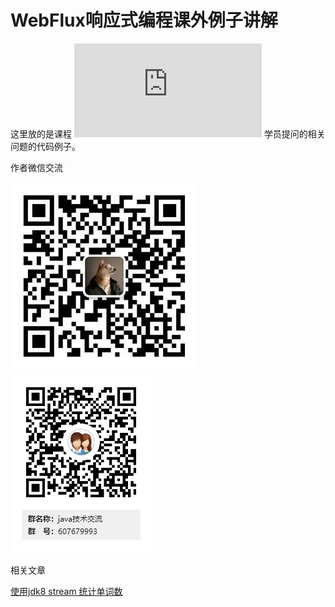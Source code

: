 #  WebFlux响应式编程课外例子讲解

这里放的是课程 ![SpringBoot2.0不容错过的新特性 WebFlux响应式编程](http://coding.imooc.com/class/209.html) 学员提问的相关问题的代码例子。

作者微信交流

![晓风轻微信](/weixin.jpg) ![java技术交流群](/java技术交流群二维码.png)

相关文章

[使用jdk8 stream 统计单词数](http://www.imooc.com/article/27508)
